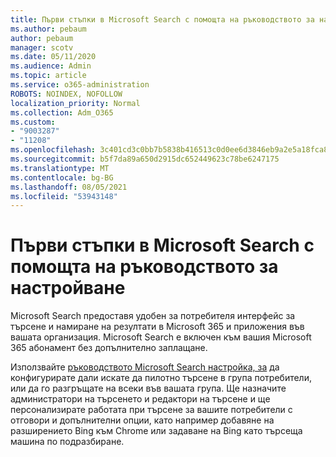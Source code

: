 ```yaml
---
title: Първи стъпки в Microsoft Search с помощта на ръководството за настройване
ms.author: pebaum
author: pebaum
manager: scotv
ms.date: 05/11/2020
ms.audience: Admin
ms.topic: article
ms.service: o365-administration
ROBOTS: NOINDEX, NOFOLLOW
localization_priority: Normal
ms.collection: Adm_O365
ms.custom:
- "9003287"
- "11208"
ms.openlocfilehash: 3c401cd3c0bb7b5838b416513c0d0ee6d3846eb9a2e5a18fca8f8b782fda6098
ms.sourcegitcommit: b5f7da89a650d2915dc652449623c78be6247175
ms.translationtype: MT
ms.contentlocale: bg-BG
ms.lasthandoff: 08/05/2021
ms.locfileid: "53943148"
---
```

# <a name="get-started-with-microsoft-search-using-the-set-up-guide"></a>Първи стъпки в Microsoft Search с помощта на ръководството за настройване

Microsoft Search предоставя удобен за потребителя интерфейс за търсене и намиране на резултати в Microsoft 365 и приложения във вашата организация. Microsoft Search е включен към вашия Microsoft 365 абонамент без допълнително заплащане. 

Използвайте [ръководството Microsoft Search настройка, за](https://go.microsoft.com/fwlink/?linkid=2156919) да конфигурирате дали искате да пилотно търсене в група потребители, или да го разгръщате на всеки във вашата група. Ще назначите администратори на търсенето и редактори на търсене и ще персонализирате работата при търсене за вашите потребители с отговори и допълнителни опции, като например добавяне на разширението Bing към Chrome или задаване на Bing като търсеща машина по подразбиране.